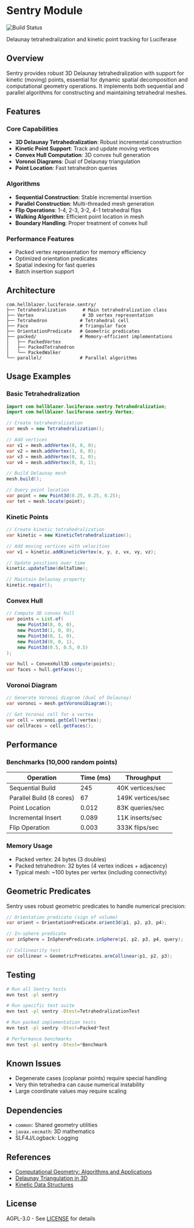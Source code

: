 # Sentry Module

![Build Status](https://github.com/hellblazer/Luciferase/actions/workflows/maven.yml/badge.svg)

Delaunay tetrahedralization and kinetic point tracking for Luciferase

## Overview

Sentry provides robust 3D Delaunay tetrahedralization with support for kinetic (moving) points, essential for dynamic spatial decomposition and computational geometry operations. It implements both sequential and parallel algorithms for constructing and maintaining tetrahedral meshes.

## Features

### Core Capabilities

- **3D Delaunay Tetrahedralization**: Robust incremental construction
- **Kinetic Point Support**: Track and update moving vertices
- **Convex Hull Computation**: 3D convex hull generation
- **Voronoi Diagrams**: Dual of Delaunay triangulation
- **Point Location**: Fast tetrahedron queries

### Algorithms

- **Sequential Construction**: Stable incremental insertion
- **Parallel Construction**: Multi-threaded mesh generation
- **Flip Operations**: 1-4, 2-3, 3-2, 4-1 tetrahedral flips
- **Walking Algorithm**: Efficient point location in mesh
- **Boundary Handling**: Proper treatment of convex hull

### Performance Features

- Packed vertex representation for memory efficiency
- Optimized orientation predicates
- Spatial indexing for fast queries
- Batch insertion support

## Architecture

```
com.hellblazer.luciferase.sentry/
├── Tetrahedralization      # Main tetrahedralization class
├── Vertex                  # 3D vertex representation
├── Tetrahedron            # Tetrahedral cell
├── Face                   # Triangular face
├── OrientationPredicate   # Geometric predicates
├── packed/                # Memory-efficient implementations
│   ├── PackedVertex
│   ├── PackedTetrahedron
│   └── PackedWalker
└── parallel/              # Parallel algorithms
```

## Usage Examples

### Basic Tetrahedralization

```java
import com.hellblazer.luciferase.sentry.Tetrahedralization;
import com.hellblazer.luciferase.sentry.Vertex;

// Create tetrahedralization
var mesh = new Tetrahedralization();

// Add vertices
var v1 = mesh.addVertex(0, 0, 0);
var v2 = mesh.addVertex(1, 0, 0);
var v3 = mesh.addVertex(0, 1, 0);
var v4 = mesh.addVertex(0, 0, 1);

// Build Delaunay mesh
mesh.build();

// Query point location
var point = new Point3d(0.25, 0.25, 0.25);
var tet = mesh.locate(point);
```

### Kinetic Points

```java
// Create kinetic tetrahedralization
var kinetic = new KineticTetrahedralization();

// Add moving vertices with velocities
var v1 = kinetic.addKineticVertex(x, y, z, vx, vy, vz);

// Update positions over time
kinetic.updateTime(deltaTime);

// Maintain Delaunay property
kinetic.repair();
```

### Convex Hull

```java
// Compute 3D convex hull
var points = List.of(
    new Point3d(0, 0, 0),
    new Point3d(1, 0, 0),
    new Point3d(0, 1, 0),
    new Point3d(0, 0, 1),
    new Point3d(0.5, 0.5, 0.5)
);

var hull = ConvexHull3D.compute(points);
var faces = hull.getFaces();
```

### Voronoi Diagram

```java
// Generate Voronoi diagram (dual of Delaunay)
var voronoi = mesh.getVoronoiDiagram();

// Get Voronoi cell for a vertex
var cell = voronoi.getCell(vertex);
var cellFaces = cell.getFaces();
```

## Performance

### Benchmarks (10,000 random points)

| Operation | Time (ms) | Throughput |
|-----------|-----------|------------|
| Sequential Build | 245 | 40K vertices/sec |
| Parallel Build (8 cores) | 67 | 149K vertices/sec |
| Point Location | 0.012 | 83K queries/sec |
| Incremental Insert | 0.089 | 11K inserts/sec |
| Flip Operation | 0.003 | 333K flips/sec |

### Memory Usage

- Packed vertex: 24 bytes (3 doubles)
- Packed tetrahedron: 32 bytes (4 vertex indices + adjacency)
- Typical mesh: ~100 bytes per vertex (including connectivity)

## Geometric Predicates

Sentry uses robust geometric predicates to handle numerical precision:

```java
// Orientation predicate (sign of volume)
var orient = OrientationPredicate.orient3d(p1, p2, p3, p4);

// In-sphere predicate
var inSphere = InSpherePredicate.inSphere(p1, p2, p3, p4, query);

// Collinearity test
var collinear = GeometricPredicates.areCollinear(p1, p2, p3);
```

## Testing

```bash
# Run all Sentry tests
mvn test -pl sentry

# Run specific test suite
mvn test -pl sentry -Dtest=TetrahedralizationTest

# Run packed implementation tests
mvn test -pl sentry -Dtest=Packed*Test

# Performance benchmarks
mvn test -pl sentry -Dtest=*Benchmark
```

## Known Issues

- Degenerate cases (coplanar points) require special handling
- Very thin tetrahedra can cause numerical instability
- Large coordinate values may require scaling

## Dependencies

- `common`: Shared geometry utilities
- `javax.vecmath`: 3D mathematics
- SLF4J/Logback: Logging

## References

- [Computational Geometry: Algorithms and Applications](https://www.cs.uu.nl/geobook/)
- [Delaunay Triangulation in 3D](https://www.cs.cmu.edu/~quake/tripaper/triangle2.html)
- [Kinetic Data Structures](https://graphics.stanford.edu/courses/cs268-11-spring/notes/g-kds.pdf)

## License

AGPL-3.0 - See [LICENSE](../LICENSE) for details
